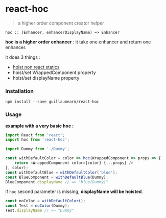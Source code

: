 # react-hoc

> a higher order component creator helper

`hoc :: (Enhancer, enhancerDisplayName) => Enhancer`

__hoc is a higher order enhancer__ :
it take one enhancer and return one enhancer.

it does 3 things :
  - [hoist non react statics](https://www.npmjs.com/package/hoist-non-react-statics)
  - hoist/set WrappedComponent property
  - hoist/set displayName property


### Installation

`npm install --save guillaumearm/react-hoc`


### Usage

__example with a very basic hoc :__
```js
import React from 'react';
import hoc from 'react-hoc';

import Dummy from './Dummy';

const withDefaultColor = color => hoc(WrappedComponent => props => {
    return <WrappedComponent color={color} {...props} />
}, color);
const withDefaultBlue = withDefaultColor('blue');
const BlueComponent = withDefaultBlue(Dummy);
BlueComponent.displayName // => "blue(Dummy)"
```
if `hoc` second parameter is missing, __displayName will be hoisted__.
```js
const noColor = withDefaultColor();
const Test = noColor(Dummy);
Test.displayName // => "Dummy"
```
